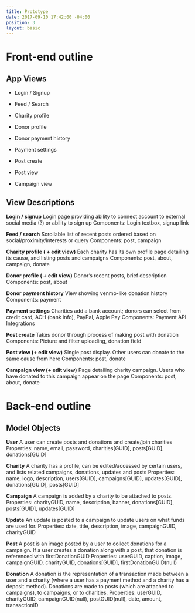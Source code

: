 ```yaml
---
title: Prototype
date: 2017-09-10 17:42:00 -04:00
position: 3
layout: basic
---
```


# Front-end outline

## App Views

* Login / Signup

* Feed / Search

* Charity profile

* Donor profile

* Donor payment history

* Payment settings

* Post create

* Post view

* Campaign view

## View Descriptions

**Login / signup**
Login page providing ability to connect account to external social media (?) or ability to sign up
Components: Login textbox, signup link

**Feed / search**
Scrollable list of recent posts ordered based on social/proximity/interests or query
Components: post, campaign

**Charity profile ( \+ edit view)**
Each charity has its own profile page detailing its cause, and listing posts and campaigns
Components: post, about, campaign, donate

**Donor profile ( \+ edit view)**
Donor’s recent posts, brief description
Components: post, about

**Donor payment history**
View showing venmo-like donation history
Components: payment

**Payment settings**
Charities add a bank account; donors can select from credit card, ACH (bank info), PayPal, Apple Pay
Components: Payment API Integrations

**Post create**
Takes donor through process of making post with donation
Components: Picture and filter uploading, donation field

**Post view (\+ edit view)**
Single post display. Other users can donate to the same cause from here
Components: post, donate

**Campaign view (\+ edit view)**
Page detailing charity campaign. Users who have donated to this campaign appear on the page
Components: post, about, donate

# Back-end outline

## Model Objects

**User**
A user can create posts and donations and create/join charities
Properties: name, email, password, charities[GUID], posts[GUID], donations[GUID]

**Charity**
A charity has a profile, can be edited/accessed by certain users, and lists related campaigns, donations, updates and posts
Properties: name, logo, description, users[GUID], campaigns[GUID], updates[GUID], donations[GUID], posts[GUID]

**Campaign**
A campaign is added by a charity to be attached to posts.
Properties: charityGUID, name, description, banner, donations[GUID], posts[GUID], updates[GUID]

**Update**
An update is posted to a campaign to update users on what funds are used for.
Properties: date, title, description, image, campaignGUID, charityGUID

**Post**
A post is an image posted by a user to collect donations for a campaign. If a user creates a donation along with a post, that donation is referenced with firstDonationGUID
Properties: userGUID, caption, image, campaignGUID, charityGUID, donations[GUID], firstDonationGUID(null)

**Donation**
A donation is the representation of a transaction made between a user and a charity (where a user has a payment method and a charity has a deposit method). Donations are made to posts (which are attached to campaigns), to campaigns, or to charities. 
Properties: userGUID, charityGUID, campaignGUID(null), postGUID(null), date, amount, transactionID